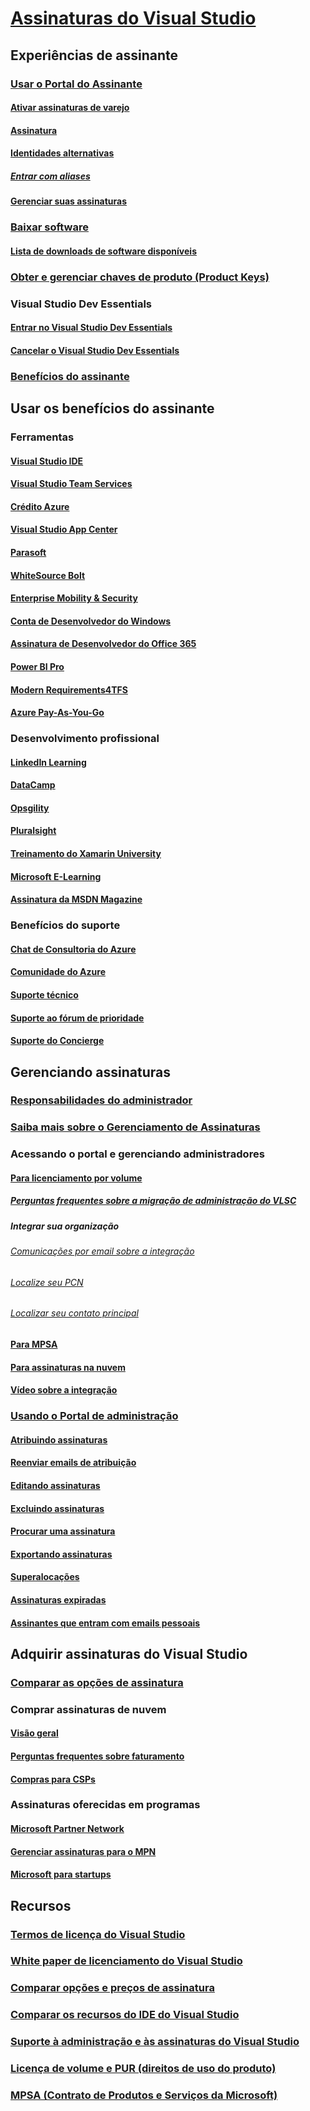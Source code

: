 # [Assinaturas do Visual Studio](index.md)
## Experiências de assinante
### [Usar o Portal do Assinante](using-the-subscriber-portal.md)
#### [Ativar assinaturas de varejo](activate-store-subscriptions.md)
#### [Assinatura](signing-in.md)
#### [Identidades alternativas](vs-alternate-identity.md)
##### [Entrar com aliases](aliasing.md)
#### [Gerenciar suas assinaturas](manage-vs-subscriptions.md)
### [Baixar software](subscriber-downloads.md)
#### [Lista de downloads de software disponíveis](software-download-list.md)
### [Obter e gerenciar chaves de produto (Product Keys)](product-keys.md)
### Visual Studio Dev Essentials
#### [Entrar no Visual Studio Dev Essentials](join-dev-essentials.md)
#### [Cancelar o Visual Studio Dev Essentials](leave-vsde.md)
### [Benefícios do assinante](subscriber-benefits.md)
## Usar os benefícios do assinante
### Ferramentas
#### [Visual Studio IDE ](vs-ide-benefit.md)
#### [Visual Studio Team Services](vs-vsts.md)
#### [Crédito Azure](vs-azure.md)
#### [Visual Studio App Center](vs-visual-studio-app-center.md)
#### [Parasoft ](vs-parasoft.md)
#### [WhiteSource Bolt](vs-whitesource.md)
#### [Enterprise Mobility & Security](vs-ems.md)
#### [Conta de Desenvolvedor do Windows](vs-windows-dev.md)
#### [Assinatura de Desenvolvedor do Office 365](vs-office-dev.md)
#### [Power BI Pro](vs-pbi.md)
#### [Modern Requirements4TFS](vs-modernreq.md)
#### [Azure Pay-As-You-Go](vs-azure-payg.md)
### Desenvolvimento profissional
#### [LinkedIn Learning](vs-linkedin-learning.md)
#### [DataCamp](vs-datacamp.md)
#### [Opsgility](vs-opsgility.md)
#### [Pluralsight](vs-pluralsight.md)
#### [Treinamento do Xamarin University](vs-xamarin.md)
#### [Microsoft E-Learning](vs-elearn.md)
#### [Assinatura da MSDN Magazine](vs-msdn.md)
### Benefícios do suporte
#### [Chat de Consultoria do Azure](vs-azure-advisory-chat.md)
#### [Comunidade do Azure](vs-azure-community.md)
#### [Suporte técnico](vs-tech-support.md)
#### [Suporte ao fórum de prioridade](vs-priority-support.md)
#### [Suporte do Concierge](vs-concierge-chat.md)
## Gerenciando assinaturas
### [Responsabilidades do administrador](admin-responsibilities.md)
### [Saiba mais sobre o Gerenciamento de Assinaturas](subscription-management-info.md)
### Acessando o portal e gerenciando administradores
#### [Para licenciamento por volume](volume-license-admins.md)
##### [Perguntas frequentes sobre a migração de administração do VLSC](vlsc-admin-faq.md)
##### Integrar sua organização
###### [Comunicações por email sobre a integração](volume-license-onboarding-email.md)
###### [Localize seu PCN](find-pcn.md)
###### [Localizar seu contato principal](find-primary-contact.md)
#### [Para MPSA](mpsa.md)
#### [Para assinaturas na nuvem](cloud-admin.md)
#### [Vídeo sobre a integração](https://channel9.msdn.com/Series/Visual-Studio-Subscriptions-Administration/Onboarding-your-organization-to-the-new-Visual-Studio-Subscription-Administration-Portal-and-setting)
### [Usando o Portal de administração](using-admin-portal.md)
#### [Atribuindo assinaturas](assign-license.md)
#### [Reenviar emails de atribuição](resend-assignment-email.md)
#### [Editando assinaturas](edit-license.md)
#### [Excluindo assinaturas](delete-license.md)
#### [Procurar uma assinatura](search-license.md)
#### [Exportando assinaturas](exporting-subscriptions.md)
#### [Superalocações](handle-overclaimed-license.md)
#### [Assinaturas expiradas](handle-expired-license.md)
#### [Assinantes que entram com emails pessoais](personal-email-sign-ins.md)
## Adquirir assinaturas do Visual Studio
### [Comparar as opções de assinatura](https://www.visualstudio.com/vs/pricing)
### Comprar assinaturas de nuvem
#### [Visão geral](vscloud-overview.md)
#### [Perguntas frequentes sobre faturamento](vscloud-billing-faq.md)
#### [Compras para CSPs](vscloud-csp.md)
### Assinaturas oferecidas em programas
#### [Microsoft Partner Network](program-mpn.md)
#### [Gerenciar assinaturas para o MPN](manage-mpn-subscriptions.md)
#### [Microsoft para startups](program-startups.md)
## Recursos
### [Termos de licença do Visual Studio](vs-license-terms.md)
### [White paper de licenciamento do Visual Studio](http://aka.ms/vslicensing)
### [Comparar opções e preços de assinatura](https://www.visualstudio.com/vs/pricing)
### [Comparar os recursos do IDE do Visual Studio](https://www.visualstudio.com/vs/compare)
### [Suporte à administração e às assinaturas do Visual Studio](https://www.visualstudio.com/support/support-overview-vs)
### [Licença de volume e PUR (direitos de uso do produto)](http://www.microsoft.com/licensing/product-licensing/products.aspx)
### [MPSA (Contrato de Produtos e Serviços da Microsoft)](https://www.microsoft.com/en-us/licensing/mpsa/default.aspx)
